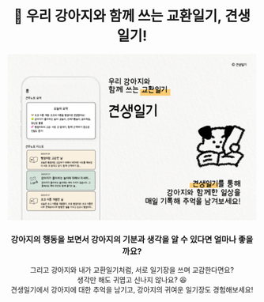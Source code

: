 <h1 align="center">🐶 우리 강아지와 함께 쓰는 교환일기, 견생일기!</h1>

![firstpage.png](./assets/firstpage.png)

<h3 align="center">강아지의 행동을 보면서 강아지의 기분과 생각을 알 수 있다면 얼마나 좋을까요?</h3>

<center>  </center>

<center> 그리고 강아지와 내가 교환일기처럼, 서로 일기장을 쓰며 교감한다면요? </center>

<center> 생각만 해도 귀엽고 신나지 않나요? 😆 </center>

<center> 견생일기에서 강아지에 대한 추억을 남기고, 강아지의 귀여운 일기장도 경험해보세요! </center>
